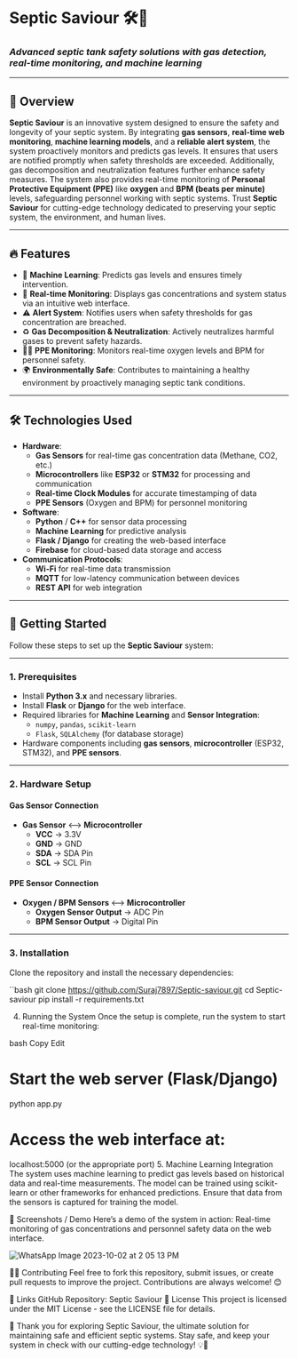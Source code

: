 # **Septic Saviour** 🛠️🚨  
### *Advanced septic tank safety solutions with gas detection, real-time monitoring, and machine learning*

---

## 📌 **Overview**  
**Septic Saviour** is an innovative system designed to ensure the safety and longevity of your septic system. By integrating **gas sensors**, **real-time web monitoring**, **machine learning models**, and a **reliable alert system**, the system proactively monitors and predicts gas levels. It ensures that users are notified promptly when safety thresholds are exceeded. Additionally, gas decomposition and neutralization features further enhance safety measures. The system also provides real-time monitoring of **Personal Protective Equipment (PPE)** like **oxygen** and **BPM (beats per minute)** levels, safeguarding personnel working with septic systems. Trust **Septic Saviour** for cutting-edge technology dedicated to preserving your septic system, the environment, and human lives.

---

## 🔥 **Features**  
- 🧠 **Machine Learning**: Predicts gas levels and ensures timely intervention.  
- 🚨 **Real-time Monitoring**: Displays gas concentrations and system status via an intuitive web interface.  
- ⚠️ **Alert System**: Notifies users when safety thresholds for gas concentration are breached.  
- ♻️ **Gas Decomposition & Neutralization**: Actively neutralizes harmful gases to prevent safety hazards.  
- 👷‍♂️ **PPE Monitoring**: Monitors real-time oxygen levels and BPM for personnel safety.  
- 🌍 **Environmentally Safe**: Contributes to maintaining a healthy environment by proactively managing septic tank conditions.

---

## 🛠 **Technologies Used**  
- **Hardware**:  
  - **Gas Sensors** for real-time gas concentration data (Methane, CO2, etc.)  
  - **Microcontrollers** like **ESP32** or **STM32** for processing and communication  
  - **Real-time Clock Modules** for accurate timestamping of data  
  - **PPE Sensors** (Oxygen and BPM) for personnel monitoring  
- **Software**:  
  - **Python** / **C++** for sensor data processing  
  - **Machine Learning** for predictive analysis  
  - **Flask / Django** for creating the web-based interface  
  - **Firebase** for cloud-based data storage and access  
- **Communication Protocols**:  
  - **Wi-Fi** for real-time data transmission  
  - **MQTT** for low-latency communication between devices  
  - **REST API** for web integration

---

## 🚀 **Getting Started**  
Follow these steps to set up the **Septic Saviour** system:

---

### **1. Prerequisites**  
- Install **Python 3.x** and necessary libraries.  
- Install **Flask** or **Django** for the web interface.  
- Required libraries for **Machine Learning** and **Sensor Integration**:  
  - `numpy`, `pandas`, `scikit-learn`  
  - `Flask`, `SQLAlchemy` (for database storage)  
- Hardware components including **gas sensors**, **microcontroller** (ESP32, STM32), and **PPE sensors**.

---

### **2. Hardware Setup**  
#### **Gas Sensor Connection**  
- **Gas Sensor** <--> **Microcontroller**  
  - **VCC** → 3.3V  
  - **GND** → GND  
  - **SDA** → SDA Pin  
  - **SCL** → SCL Pin  

#### **PPE Sensor Connection**  
- **Oxygen / BPM Sensors** <--> **Microcontroller**  
  - **Oxygen Sensor Output** → ADC Pin  
  - **BPM Sensor Output** → Digital Pin

---

### **3. Installation**  
Clone the repository and install the necessary dependencies:

``bash
git clone https://github.com/Suraj7897/Septic-saviour.git
cd Septic-saviour
pip install -r requirements.txt

4. Running the System
Once the setup is complete, run the system to start real-time monitoring:

bash
Copy
Edit
# Start the web server (Flask/Django)
python app.py

# Access the web interface at:
localhost:5000 (or the appropriate port)
5. Machine Learning Integration
The system uses machine learning to predict gas levels based on historical data and real-time measurements. The model can be trained using scikit-learn or other frameworks for enhanced predictions. Ensure that data from the sensors is captured for training the model.

📸 Screenshots / Demo
Here’s a demo of the system in action:
Real-time monitoring of gas concentrations and personnel safety data on the web interface.


![WhatsApp Image 2023-10-02 at 2 05 13 PM](https://github.com/Suraj7897/Septic-saviour/assets/107802002/092cadc2-dc8b-45ea-992e-da55dc2302e7)

🧑‍💻 Contributing
Feel free to fork this repository, submit issues, or create pull requests to improve the project. Contributions are always welcome! 😊

🔗 Links
GitHub Repository: Septic Saviour
📝 License
This project is licensed under the MIT License - see the LICENSE file for details.

🎉 Thank you for exploring Septic Saviour, the ultimate solution for maintaining safe and efficient septic systems. Stay safe, and keep your system in check with our cutting-edge technology! 💡🌿
